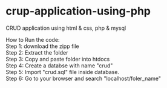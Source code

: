# crup-application-using-php

CRUD application using html & css, php & mysql

How to Run the code:<br>
Step 1: download the zipp file<br>
Step 2: Extract the folder<br>
Step 3: Copy and paste folder into htdocs<br>
Step 4: Create a databse with name "crud"<br>
Step 5: Import "crud.sql" file inside database.<br>
Step 6: Go to your browser and search "localhost/foler_name"
